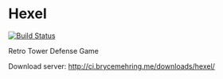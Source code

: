 Hexel
=====

[![Build Status](https://drone.io/github.com/BryceMehring/Hexel/status.png)](https://drone.io/github.com/BryceMehring/Hexel/latest)

Retro Tower Defense Game

Download server: http://ci.brycemehring.me/downloads/hexel/

